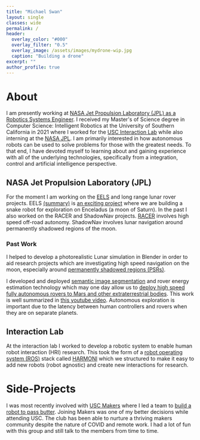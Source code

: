 ```yaml
---
title: "Michael Swan"
layout: single
classes: wide
permalink: /
header:
  overlay_color: "#000"
  overlay_filter: "0.5"
  overlay_image: /assets/images/mydrone-wip.jpg
  caption: "Building a drone"
excerpt: ""
author_profile: true
---
```


# About

I am presently working at [NASA Jet Propulsion Laboratory (JPL) as a Robotics Systems Engineer](https://robotics.jpl.nasa.gov/who-we-are/people/robert-swan/). I received my Master's of Science degree in Computer Science: Intelligent Robotics at the University of Southern California in 2021 where I worked for the [USC Interaction Lab](http://robotics.usc.edu/interaction/) while also interning at the [NASA JPL](https://www.jpl.nasa.gov/). I am primarily interested in how autonomous robots can be used to solve problems for those with the greatest needs. To that end, I have devoted myself to learning about and gaining experience with all of the underlying technologies, specifically from a integration, control and artificial intelligence perspective.

## NASA Jet Propulsion Laboratory (JPL)

For the moment I am working on the [EELS](https://www-robotics.jpl.nasa.gov/how-we-do-it/systems/exobiology-extant-life-surveyor-eels/) and long range lunar rover projects. EELS [(summary)](https://youtu.be/ifCIDT4X9AM?si=Ys18fMtEiLXFcopT) is [an exciting project](https://kiss.caltech.edu/lectures/2019_EELS.html) where we are building a snake robot for exploration on Enceladus (a moon of Saturn). In the past I also worked on the RACER and ShadowNav projects. [RACER](https://spectrum.ieee.org/darpa-robot-racer) involves high speed off-road autonomy. ShadowNav involves lunar navigation around permanently shadowed regions of the moon.

### Past Work

I helped to develop a photorealistic Lunar simulation in Blender in order to aid research projects which are investigating high speed navigation on the moon, especially around [permanently shadowed regions (PSRs)](http://lroc.sese.asu.edu/posts/979).

I developed and deployed [semantic image segmentation](https://openaccess.thecvf.com/content/CVPR2021W/AI4Space/papers/Swan_AI4MARS_A_Dataset_for_Terrain-Aware_Autonomous_Driving_on_Mars_CVPRW_2021_paper.pdf) and rover energy estimation technology which may one day allow us to [deploy high speed fully autonomous rovers to Mars and other extraterrestrial bodies](https://www-robotics.jpl.nasa.gov/what-we-do/research-tasks/machine-learning-based-analytics-for-autonomous-rover-systems-maars/). This work is well summarized in [this youtube video](https://youtu.be/mbUENWq0Aj0). Autonomous exploration is important due to the latency between human controllers and rovers when they are on separate planets. 

## Interaction Lab

At the interaction lab I worked to develop a robotic system to enable human robot interaction (HRI) research. This took the form of a [robot operating system (ROS)](https://www.ros.org/) stack called [HARMONI](https://github.com/interaction-lab/HARMONI) which we structured to make it easy to add new robots (robot agnostic) and create new interactions for research.

# Side-Projects

I was most recently involved with [USC Makers](https://viterbimakers.usc.edu/) where I led a team to [build a robot to pass butter](https://youtu.be/KnfKHjKCb0k). Joining Makers was one of my better decisions while attending USC. The club has been able to nurture a thriving makers community despite the nature of COVID and remote work. I had a lot of fun with this group and still talk to the members from time to time.
